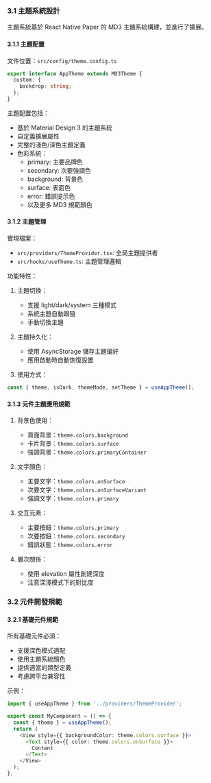 ### 3.1 主題系統設計
主題系統基於 React Native Paper 的 MD3 主題系統構建，並進行了擴展。

#### 3.1.1 主題配置
文件位置：`src/config/theme.config.ts`
```typescript
export interface AppTheme extends MD3Theme {
  custom: {
    backdrop: string;
  };
}
```

主題配置包括：
- 基於 Material Design 3 的主題系統
- 自定義擴展屬性
- 完整的淺色/深色主題定義
- 色彩系統：
  - primary: 主要品牌色
  - secondary: 次要強調色
  - background: 背景色
  - surface: 表面色
  - error: 錯誤提示色
  - 以及更多 MD3 規範顏色

#### 3.1.2 主題管理
實現檔案：
- `src/providers/ThemeProvider.tsx`: 全局主題提供者
- `src/hooks/useTheme.ts`: 主題管理邏輯

功能特性：
1. 主題切換：
   - 支援 light/dark/system 三種模式
   - 系統主題自動跟隨
   - 手動切換主題
   
2. 主題持久化：
   - 使用 AsyncStorage 儲存主題偏好
   - 應用啟動時自動恢復設置

3. 使用方式：
```typescript
const { theme, isDark, themeMode, setTheme } = useAppTheme();
```

#### 3.1.3 元件主題應用規範
1. 背景色使用：
   - 頁面背景：`theme.colors.background`
   - 卡片背景：`theme.colors.surface`
   - 強調背景：`theme.colors.primaryContainer`

2. 文字顏色：
   - 主要文字：`theme.colors.onSurface`
   - 次要文字：`theme.colors.onSurfaceVariant`
   - 強調文字：`theme.colors.primary`

3. 交互元素：
   - 主要按鈕：`theme.colors.primary`
   - 次要按鈕：`theme.colors.secondary`
   - 錯誤狀態：`theme.colors.error`

4. 層次關係：
   - 使用 elevation 屬性創建深度
   - 注意深淺模式下的對比度

### 3.2 元件開發規範

#### 3.2.1 基礎元件規範
所有基礎元件必須：
- 支援深色模式適配
- 使用主題系統顏色
- 提供適當的類型定義
- 考慮跨平台兼容性

示例：
```typescript
import { useAppTheme } from '../providers/ThemeProvider';

export const MyComponent = () => {
  const { theme } = useAppTheme();
  return (
    <View style={{ backgroundColor: theme.colors.surface }}>
      <Text style={{ color: theme.colors.onSurface }}>
        Content
      </Text>
    </View>
  );
};
```